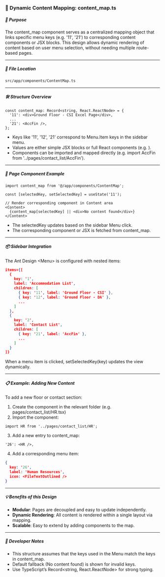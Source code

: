 ### **🧭 Dynamic Content Mapping: content_map.ts**

##### **📌 Purpose**

The content_map component serves as a centralized mapping object that links specific menu keys (e.g. '11', '21') to corresponding content components or JSX blocks. This design allows dynamic rendering of content based on user menu selection, without needing multiple route-based pages.



------

##### **📁 File Location**

```bash
src/app/components/ContentMap.ts
```



------

##### **🛠 Structure Overview**

```react
const content_map: Record<string, React.ReactNode> = {
  '11': <div>Ground Floor - CSI Excel Page</div>,
  ...
  '21': <AccFin />,
};
```



- Keys like '11', '12', '21' correspond to Menu.Item keys in the sidebar menu.
- Values are either simple JSX blocks or full React components (e.g. <AccFin />).
- Components can be imported and mapped directly (e.g. import AccFin from '../pages/contact_list/AccFin').



------

##### **📄 Page Component Example**

```react
import content_map from '@/app/components/ContentMap';

const [selectedKey, setSelectedKey] = useState('11');

// Render corresponding component in Content area
<Content>
  {content_map[selectedKey] || <div>No content found</div>}
</Content>
```



- The selectedKey updates based on the sidebar Menu click.
- The corresponding component or JSX is fetched from content_map.



------

##### **📦 Sidebar Integration**

The Ant Design \<Menu> is configured with nested items:

```json
items={[
  {
    key: '1',
    label: 'Accommodation List',
    children: [
      { key: '11', label: 'Ground Floor - CSI' },
      { key: '12', label: 'Ground Floor - DA' },
      ...
    ]
  },
  {
    key: '2',
    label: 'Contact List',
    children: [
      { key: '21', label: 'AccFin' },
      ...
    ]
  }
]}
```

When a menu item is clicked, setSelectedKey(key) updates the view dynamically.



------

##### **📋 Example: Adding New Content**

To add a new floor or contact section:

1. Create the component in the relevant folder (e.g. pages/contact_list/HR.tsx)
2. Import the component:

```react
import HR from '../pages/contact_list/HR';
```

3. Add a new entry to content_map:

```react
'26': <HR />,
```

4. Add a corresponding menu item:

```json
{
  key: '26',
  label: 'Human Resources',
  icon: <FileTextOutlined />
}
```



------

##### **💡 Benefits of this Design**

- **Modular**: Pages are decoupled and easy to update independently.
- **Dynamic Rendering**: All content is rendered within a single layout via mapping.
- **Scalable**: Easy to extend by adding components to the map.



------

##### **🔐 Developer Notes**

- This structure assumes that the keys used in the Menu match the keys in content_map.
- Default fallback (No content found) is shown for invalid keys.
- Use TypeScript’s Record<string, React.ReactNode> for strong typing.

